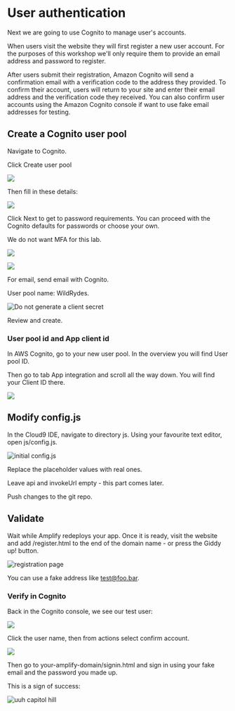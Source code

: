 # User authentication

Next we are going to use Cognito to manage user's accounts.

When users visit the website they will first register a new user account. For the purposes of this workshop we'll only require them to provide an email address and password to register.&#x20;

After users submit their registration, Amazon Cognito will send a confirmation email with a verification code to the address they provided. To confirm their account, users will return to your site and enter their email address and the verification code they received. You can also confirm user accounts using the Amazon Cognito console if want to use fake email addresses for testing.

## Create a Cognito user pool&#x20;

Navigate to Cognito.&#x20;

Click Create user pool&#x20;

![](<../../.gitbook/assets/image (299).png>)

Then fill in these details:

![](<../../.gitbook/assets/image (296).png>)

Click Next to get to password requirements. You can proceed with the Cognito defaults for passwords or choose your own.&#x20;

We do not want MFA for this lab.&#x20;

![](<../../.gitbook/assets/image (155).png>)

![](<../../.gitbook/assets/image (461).png>)

For email, send email with Cognito.&#x20;

User pool name: WildRydes.

![Do not generate a client secret](<../../.gitbook/assets/image (236).png>)

Review and create.

### User pool id and App client id

In AWS Cognito, go to your new user pool. In the overview you will find User pool ID.&#x20;

Then go to tab App integration and scroll all the way down. You will find your Client ID there.&#x20;

![](<../../.gitbook/assets/image (311).png>)

## Modify config.js

In the Cloud9 IDE, navigate to directory js. Using your favourite text editor, open js/config.js.

![initial config.js](<../../.gitbook/assets/image (144).png>)

Replace the placeholder values with real ones.&#x20;

Leave api and invokeUrl empty - this part comes later.&#x20;

Push changes to the git repo.&#x20;

## Validate

Wait while Amplify redeploys your app. Once it is ready, visit the website and add /register.html to the end of the domain name - or press the Giddy up! button.&#x20;

![registration page](<../../.gitbook/assets/image (54).png>)

You can use a fake address like test@foo.bar.&#x20;

### Verify in Cognito

Back in the Cognito console, we see our test user:

![](<../../.gitbook/assets/image (231).png>)

Click the user name, then from actions select confirm account.

![](<../../.gitbook/assets/image (325).png>)

Then go to your-amplify-domain/signin.html and sign in using your fake email and the password you made up.&#x20;

This is a sign of success:

![uuh capitol hill](<../../.gitbook/assets/image (136).png>)

